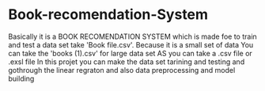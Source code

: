 # Book-recomendation-System
Basically it is a BOOK RECOMENDATION SYSTEM which is made foe to train and test a data set take 'Book file.csv'.
Because it is a small set of data
You can take the 'books (1).csv' for large data set
AS you can take a .csv file or .exsl file
In this projet you can make the data set tarining and testing and gothrough the linear regraton and also data preprocessing and model building
